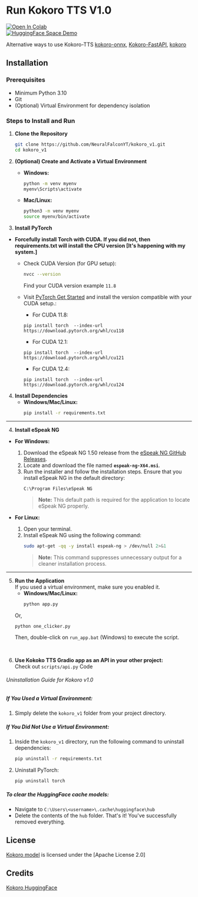 # Run Kokoro TTS V1.0

[![Open In Colab](https://colab.research.google.com/assets/colab-badge.svg)](https://colab.research.google.com/github/NeuralFalconYT/kokoro_v1/blob/main/Kokoro_82M_v1_0.ipynb) <br>
[![HuggingFace Space Demo](https://img.shields.io/badge/🤗-Space%20demo-yellow)](https://huggingface.co/spaces/NeuralFalcon/KOKORO-TTS-1.0)

Alternative ways to use Kokoro-TTS [kokoro-onnx](https://github.com/thewh1teagle/kokoro-onnx), [Kokoro-FastAPI](https://github.com/remsky/Kokoro-FastAPI), [kokoro](https://github.com/hexgrad/kokoro)

## Installation

### Prerequisites
- Minimum Python 3.10
- Git
- (Optional) Virtual Environment for dependency isolation

### Steps to Install and Run

1. **Clone the Repository**
   ```sh
   git clone https://github.com/NeuralFalconYT/kokoro_v1.git
   cd kokoro_v1
   ```

2. **(Optional) Create and Activate a Virtual Environment**
   - **Windows:**
     ```sh
     python -m venv myenv
     myenv\Scripts\activate
     ```
   - **Mac/Linux:**
     ```sh
     python3 -m venv myenv
     source myenv/bin/activate
     ```

3. **Install PyTorch**
- **Forcefully install Torch with CUDA. If you did not, then requirements.txt will install the CPU version [It's happening with my system.]**
  - Check CUDA Version (for GPU setup):
    ```bash
    nvcc --version
    ```
    Find your CUDA version example ```11.8```

  - Visit [PyTorch Get Started](https://pytorch.org/get-started/locally/) and install the version compatible with your CUDA setup.:<br>
    - For CUDA 11.8:
    ```
    pip install torch  --index-url https://download.pytorch.org/whl/cu118
    ```
    - For CUDA 12.1:
    ```
    pip install torch  --index-url https://download.pytorch.org/whl/cu121
    ```
    - For CUDA 12.4:
    ```
    pip install torch  --index-url https://download.pytorch.org/whl/cu124
    ```
    
4. **Install Dependencies**
   - **Windows/Mac/Linux:**
     ```sh
     pip install -r requirements.txt
     ```



---

4. **Install eSpeak NG**

- **For Windows:**
  1. Download the eSpeak NG 1.50 release from the [eSpeak NG GitHub Releases](https://github.com/espeak-ng/espeak-ng/releases/tag/1.50).
  2. Locate and download the file named **`espeak-ng-X64.msi`**.
  3. Run the installer and follow the installation steps. Ensure that you install eSpeak NG in the default directory:
     ```
     C:\Program Files\eSpeak NG
     ```
     > **Note:** This default path is required for the application to locate eSpeak NG properly.

- **For Linux:**
  1. Open your terminal.
  2. Install eSpeak NG using the following command:
     ```bash
     sudo apt-get -qq -y install espeak-ng > /dev/null 2>&1
     ```
     > **Note:** This command suppresses unnecessary output for a cleaner installation process.

---

5. **Run the Application**<br>
   If you used a virtual environment, make sure you enabled it.
   - **Windows/Mac/Linux:**
     ```sh
     python app.py
     ```
   Or,<br>
   ```
   python one_clicker.py
   ```
   Then, double-click on `run_app.bat` (Windows) to execute the script.
<br>

6. **Use Kokoko TTS Gradio app as an API in your other project:**  
   Check out ```scripts/api.py``` Code

###### Uninstallation Guide for Kokoro v1.0

##### If You Used a Virtual Environment:
1. Simply delete the `kokoro_v1` folder from your project directory.

##### If You Did Not Use a Virtual Environment:
1. Inside the `kokoro_v1` directory, run the following command to uninstall dependencies:
   ```bash
   pip uninstall -r requirements.txt
   ```
2. Uninstall PyTorch:
   ```bash
   pip uninstall torch
   ```
##### To clear the HuggingFace cache models:
   - Navigate to `C:\Users\<username>\.cache\huggingface\hub`
   - Delete the contents of the `hub` folder.
That's it! You've successfully removed everything.



## License
[Kokoro model](https://huggingface.co/hexgrad/Kokoro-82M) is licensed under the [Apache License 2.0]
## Credits
[Kokoro HuggingFace](https://huggingface.co/hexgrad/Kokoro-82M)

